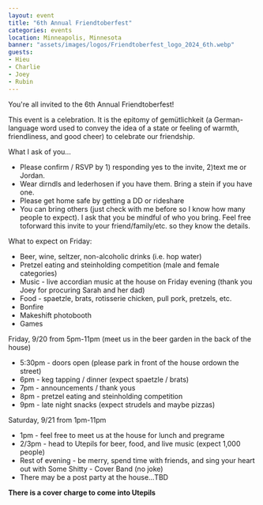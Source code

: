 ```yaml
---
layout: event
title: "6th Annual Friendtoberfest"
categories: events
location: Minneapolis, Minnesota
banner: "assets/images/logos/Friendtoberfest_logo_2024_6th.webp"
guests:
- Hieu
- Charlie
- Joey
- Rubin
---
```


You're all invited to the 6th Annual Friendtoberfest!

This event is a celebration. It is the epitomy of gemütlichkeit (a German-language word used to convey the idea of a state or feeling of warmth, friendliness, and good cheer) to celebrate our friendship.

What I ask of you...

- Please confirm / RSVP by 1) responding yes to the invite, 2)text me or Jordan.
- Wear dirndls and lederhosen if you have them. Bring a stein if you have one.
- Please get home safe by getting a DD or rideshare
- You can bring others (just check with me before so I know how many people to expect). I ask that you be mindful of who you bring. Feel free toforward this invite to your friend/family/etc. so they know the details.

What to expect on Friday:

- Beer, wine, seltzer, non-alcoholic drinks (i.e. hop water)
- Pretzel eating and steinholding competition (male and female categories)
- Music - live accordian music at the house on Friday evening (thank you Joey for procuring Sarah and her dad)
- Food - spaetzle, brats, rotisserie chicken, pull pork, pretzels, etc.
- Bonfire
- Makeshift photobooth
- Games

Friday, 9/20 from 5pm-11pm (meet us in the beer garden in the back of the house)

- 5:30pm - doors open (please park in front of the house ordown the street)
- 6pm - keg tapping / dinner (expect spaetzle / brats)
- 7pm - announcements / thank yous
- 8pm - pretzel eating and steinholding competition
- 9pm - late night snacks (expect strudels and maybe pizzas)

Saturday, 9/21 from 1pm-11pm  

- 1pm - feel free to meet us at the house for lunch and pregrame
- 2/3pm - head to Utepils for beer, food, and live music (expect 1,000 people)
- Rest of evening - be merry, spend time with friends, and sing your heart out with Some Shitty - Cover Band (no joke)
- There may be a post party at the house...TBD

**There is a cover charge to come into Utepils**
